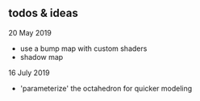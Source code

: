 ## todos & ideas
20 May 2019
- use a bump map with custom shaders
- shadow map

16 July 2019
- 'parameterize' the octahedron for quicker modeling
